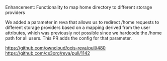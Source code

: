 Enhancement: Functionality to map home directory to different storage providers

We added a parameter in reva that allows us to redirect /home requests to
different storage providers based on a mapping derived from the user attributes,
which was previously not possible since we hardcode the /home path for all
users. This PR adds the config for that parameter.

https://github.com/owncloud/ocis-reva/pull/480
https://github.com/cs3org/reva/pull/1142

